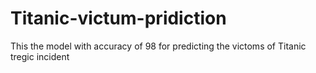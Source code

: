 # Titanic-victum-pridiction
This the model with accuracy of 98 for predicting the victoms of Titanic tregic incident
